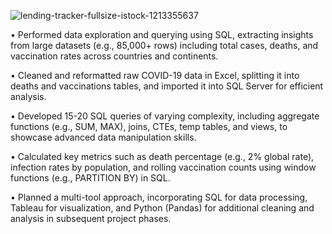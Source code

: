 
![lending-tracker-fullsize-istock-1213355637](https://github.com/user-attachments/assets/f5ae3c47-cbb0-4721-8f0d-023683439ef6)


• Performed data exploration and querying using SQL, extracting insights from large datasets (e.g., 85,000+ rows) including total cases, deaths, and vaccination rates across countries and continents.

• Cleaned and reformatted raw COVID-19 data in Excel, splitting it into deaths and vaccinations tables, and imported it into SQL Server for efficient analysis.

• Developed 15-20 SQL queries of varying complexity, including aggregate functions (e.g., SUM, MAX), joins, CTEs, temp tables, and views, to showcase advanced data manipulation skills.

• Calculated key metrics such as death percentage (e.g., 2% global rate), infection rates by population, and rolling vaccination counts using window functions (e.g., PARTITION BY) in SQL.

• Planned a multi-tool approach, incorporating SQL for data processing, Tableau for visualization, and Python (Pandas) for additional cleaning and analysis in subsequent project phases.
